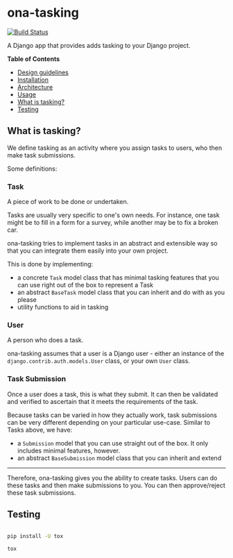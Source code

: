 # ona-tasking

[![Build Status](https://travis-ci.org/onaio/tasking.svg?branch=master)](https://travis-ci.org/onaio/tasking)

A Django app that provides adds tasking to your Django project.

**Table of Contents**

* [Design guidelines](https://github.com/onaio/tasking/blob/master/docs/design.md)
* [Installation](https://github.com/onaio/tasking/blob/master/docs/installation.md)
* [Architecture](https://github.com/onaio/tasking/blob/master/docs/architecture.md)
* [Usage](https://github.com/onaio/tasking/blob/master/docs/usage.md)
* [What is tasking?](https://github.com/onaio/tasking#what-is-tasking)
* [Testing](https://github.com/onaio/tasking#testing)

## What is tasking?

We define tasking as an activity where you assign tasks to users, who then make task submissions.

Some definitions:

### Task

A piece of work to be done or undertaken.

Tasks are usually very specific to one's own needs.  For instance, one task might be to fill in a form for a survey, while another may be to fix a broken car.

ona-tasking tries to implement tasks in an abstract and extensible way so that you can integrate them easily into your own project.

This is done by implementing:

* a concrete `Task` model class that has minimal tasking features that you can use right out of the box to represent a Task
* an abstract `BaseTask` model class that you can inherit and do with as you please
* utility functions to aid in tasking

### User

A person who does a task.

ona-tasking assumes that a user is a Django user - either an instance of the `django.contrib.auth.models.User` class, or your own `User` class.

### Task Submission

Once a user does a task, this is what they submit.  It can then be validated and verified to ascertain that it meets the requirements of the task.

Because tasks can be varied in how they actually work, task submissions can be very different depending on your particular use-case.  Similar to Tasks above, we have:

* a `Submission` model that you can use straight out of the box.  It only includes minimal features, however.
* an abstract `BaseSubmission` model class that you can inherit and extend

---

Therefore, ona-tasking gives you the ability to create tasks.  Users can do these tasks and then make submissions to you.  You can then approve/reject these task submissions.

## Testing

```sh

pip install -U tox

tox

```
